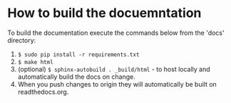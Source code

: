 How to build the docuemntation
==============================

To build the documentation execute the commands below from the 'docs' directory:

1. `$ sudo pip install -r requirements.txt`
2. `$ make html`
3. (optional) `$ sphinx-autobuild . _build/html` - to host locally and automatically build the docs on change.
4. When you push changes to origin they will automatically be built on readthedocs.org.
